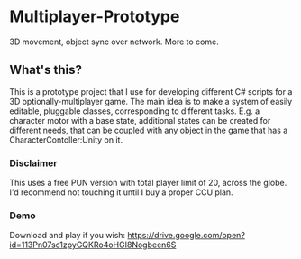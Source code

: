 # Multiplayer-Prototype
3D movement, object sync over network. More to come.

## What's this?

This is a prototype project that I use for developing different C# scripts for a 3D optionally-multiplayer game. The main idea is to make a system of easily editable, pluggable classes, corresponding to different tasks. E.g. a character motor with a base state,  additional states can be created for different needs, that can be coupled with any object in the game that has a CharacterContoller:Unity on it.

### Disclaimer
This uses a free PUN version with total player limit of 20, across the globe. I'd recommend not touching it until I buy a proper CCU plan.

### Demo
Download and play if you wish:
https://drive.google.com/open?id=113Pn07sc1zpyGQKRo4oHGI8Nogbeen6S
